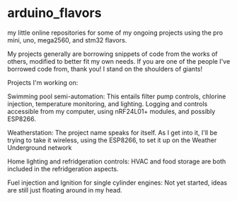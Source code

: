 # arduino_flavors
my little online repositories for some of my ongoing projects using the pro mini, uno, mega2560, and stm32 flavors.

My projects generally are borrowing snippets of code from the works of others, modified to better fit my own needs. If you are one of the people I've borrowed code from, thank you! I stand on the shoulders of giants!

Projects I'm working on:

Swimming pool semi-automation:
        This entails filter pump controls, chlorine injection, temperature monitoring, and lighting. Logging and controls accessible from my computer, using nRF24L01+ modules, and possibly ESP8266.
        
Weatherstation:
        The project name speaks for itself. As I get into it, I'll be trying to take it wireless, using the ESP8266, to set it up on the Weather Underground network
        
Home lighting and refridgeration controls:
        HVAC and food storage are both included in the refridgeration aspects.
        
Fuel injection and Ignition for single cylinder engines:
        Not yet started, ideas are still just floating around in my head.
